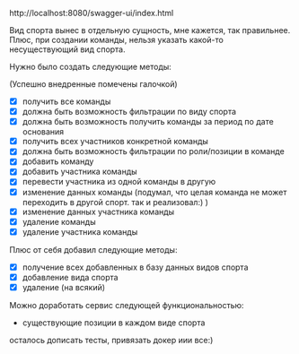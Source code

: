 http://localhost:8080/swagger-ui/index.html

Вид спорта вынес в отдельную сущность, мне кажется, так правильнее. Плюс, при создании команды, нельзя указать какой-то
несуществующий вид спорта.

Нужно было создать следующие методы:

(Успешно внедренные помечены галочкой)

- [x] получить все команды
- [x] должна быть возможность фильтрации по виду спорта
- [x] должна быть возможность получить команды за период по дате основания
- [x] получить всех участников конкретной команды
- [x] должна быть возможность фильтрации по роли/позиции в команде
- [x] добавить команду
- [x] добавить участника команды
- [x] перевести участника из одной команды в другую
- [x] изменение данных команды (подумал, что целая команда не может переходить в другой спорт. так и реализовал:) )
- [x] изменение данных участника команды
- [x] удаление команды
- [x] удаление участника команды

Плюс от себя добавил следующие методы:

- [x] получение всех добавленных в базу данных видов спорта
- [x] добавление вида спорта
- [x] удаление (на всякий)

Можно доработать сервис следующей функциональностью:

- существующие позиции в каждом виде спорта


осталось дописать тесты, привязать докер иии все:)